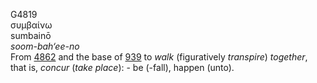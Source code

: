 G4819  
συμβαίνω  
sumbainō  
*soom-bah‘ee-no*  
From [4862](g4862) and the base of [939](g0939) to *walk* (figuratively
*transpire*) *together*, that is, *concur* (*take* *place*): - be
(-fall), happen (unto).  
